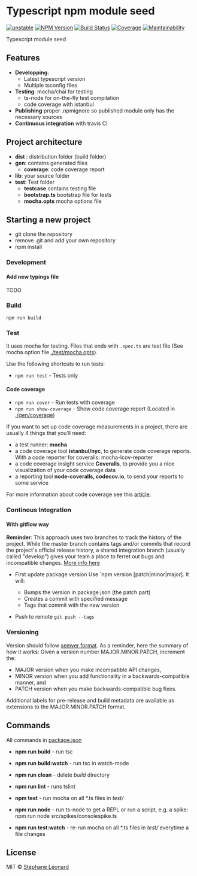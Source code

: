# Typescript npm module seed

[![unstable](http://badges.github.io/stability-badges/dist/unstable.svg)](http://github.com/badges/stability-badges)
[![NPM Version][npm-image]][npm-url] 
[![Build Status][travis-image]][travis-url]
[![Coverage][coveralls-image]][coveralls-url]
[![Maintainability](https://api.codeclimate.com/v1/badges/9bd2e45bce738c221232/maintainability)](https://codeclimate.com/github/scallacs/typescript-node-module-seed/maintainability)

Typescript module seed

## Features

* **Developping**: 
    * Latest typescript version
    * Multiple tsconfig files
* **Testing**: mocha/chai for testing
    * ts-node for on-the-fly test compilation
    * code coverage with istanbul
* **Publishing** proper .npmignore so published module only has the necessary sources
* **Continuous integration** with travis CI 


## Project architecture

- **dist** : distribution folder (build folder)
- **gen**: contains generated files
    - **coverage**: code coverage report
- **lib**: your source folder
- **test**: Test folder
    - **testcase** contains testing file
    - **bootstrap.ts** bootstrap file for tests
    - **mocha.opts** mocha options file


## Starting a new project

* git clone the repository
* remove .git and add your own repository
* npm install

### Development

#### Add new typings file

TODO

### Build

`npm run build`

### Test 

It uses mocha for testing. Files that ends with `.spec.ts` are test file (See mocha option file [./test/mocha.opts](./test/mocha.opts)). 

Use the following shortcuts to run tests:

- `npm run test` - Tests only


#### Code coverage 

- `npm run cover` - Run tests with coverage
- `npm run show-coverage` - Show code coverage report (Located in [./gen/coverage](./gen/coverage/index.html))

If you want to set up code coverage measurements in a project, there are usually 4 things that you’ll need:
- a test runner: **mocha**
- a code coverage tool **istanbul/nyc**, to generate code coverage reports. With a code reporter for coveralls: mocha-lcov-reporter
- a code coverage insight service **Coveralls**, to provide you a nice visualization of your code coverage data 
- a reporting tool **node-coveralls, codecov.io**, to send your reports to some service

For more information about code coverage see this [article](http://codeheaven.io/javascript-code-coverage-with-instanbul-and-coveralls/).

### Continous Integration


#### With gitflow way 


**Reminder**: This approach uses two branches to track the history of the project. While the master branch contains tags and/or commits that record the project's official release history, a shared integration branch (usually called "develop") gives your team a place to ferret out bugs and incompatible changes. [More info here](https://www.atlassian.com/continuous-delivery/continuous-delivery-workflows-with-feature-branching-and-gitflow)


- First update package version Use `npm version [patch|minor|major]. It will: 
    - Bumps the version in package.json (the patch part)
    - Creates a commit with specified message  
    - Tags that commit with the new version

- Push to remote `git push --tags`


### Versioning

Version should follow [semver format](https://semver.org/spec/v2.0.0.html). As a reminder, here the summary of how it works:
Given a version number MAJOR.MINOR.PATCH, increment the:
- MAJOR version when you make incompatible API changes,
- MINOR version when you add functionality in a backwards-compatible manner, and
- PATCH version when you make backwards-compatible bug fixes.

Additional labels for pre-release and build metadata are available as extensions to the MAJOR.MINOR.PATCH format.



## Commands

All commands in [package.json](./package.json)

* **npm run build** - run tsc
* **npm run build:watch** - run tsc in watch-mode
* **npm run clean** - delete *build* directory
* **npm run lint** - runs tslint
* **npm test** - run mocha on all *.ts files in *test/*

* **npm run node** - run ts-node to get a REPL or run a script, e.g. a spike: npm run node src/spikes/consolespike.ts
* **npm run test:watch** - re-run mocha on all *.ts files in *test/* everytime a file changes

## License

MIT © [Stéphane Léonard]()


[npm-url]: https://www.npmjs.org/package/@dfordev/typescript-node-module-seed
[npm-image]: http://img.shields.io/npm/v/@dfordev/typescript-node-module-seed.svg?style=flat-square

[travis-url]: http://travis-ci.org/scallacs/typescript-node-module-seed
[travis-image]: http://img.shields.io/travis/scallacs/typescript-node-module-seed.svg?style=flat-square

[coveralls-url]: https://coveralls.io/r/scallacs/typescript-node-module-seed
[coveralls-image]: https://img.shields.io/coveralls/scallacs/typescript-node-module-seed/master.svg?style=flat-square

